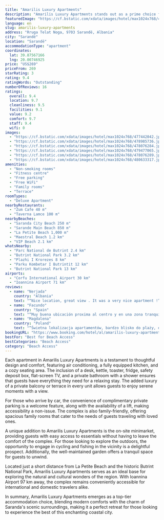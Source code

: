 ```yaml
---
title: "Amarilis Luxury Apartments"
description: "Amarilis Luxury Apartments stands out as a prime choice for travelers seeking comfort and convenience in Saranda."
featuredImage: "https://cf.bstatic.com/xdata/images/hotel/max1024x768/477442042.jpg?k=9d22f85694ff204a0d3b1ed1b066705ef3a5b9da765c1d16f256206a7a1d7ce0&o=&hp=1"
language: en
slug: amarilis-luxury-apartments
address: "Rruga Telat Noga, 9703 Sarandë, Albania"
city: "Sarandë"
location: "Sarandë"
accommodationType: "apartment"
coordinates:
  lat: 39.87567166
  lng: 20.00746925
price: "US$269"
priceFrom: 269
starRating: 3
rating: 9.4
ratingWords: "Outstanding"
numberOfReviews: 16
ratings:
  overall: 9.4
  location: 9.7
  cleanliness: 9.5
  facilities: 9.1
  value: 9.2
  comfort: 9.7
  staff: 9.4
  wifi: 0
images:
  - "https://cf.bstatic.com/xdata/images/hotel/max1024x768/477442042.jpg?k=9d22f85694ff204a0d3b1ed1b066705ef3a5b9da765c1d16f256206a7a1d7ce0&o=&hp=1"
  - "https://cf.bstatic.com/xdata/images/hotel/max1024x768/478985736.jpg?k=db055ca15b063d9fd0a39d4d2bf4f90f3aba222cde38b4f2618eb30c0a6bedee&o=&hp=1"
  - "https://cf.bstatic.com/xdata/images/hotel/max1024x768/478076284.jpg?k=5d4545da22dd5cceb1417720ed4f76fc3f1675500a303abb8ddae5c5f809a858&o=&hp=1"
  - "https://cf.bstatic.com/xdata/images/hotel/max1024x768/479477065.jpg?k=98812b2a9463d29977e7ae00881c7a0ad8761b3b8f4ec01b010f228572caf067&o=&hp=1"
  - "https://cf.bstatic.com/xdata/images/hotel/max1024x768/478076289.jpg?k=8f431c974550f67ffe66f3bd7078ccb1b44eb3eec010639fae8f00f691fdf90b&o=&hp=1"
  - "https://cf.bstatic.com/xdata/images/hotel/max1024x768/480633317.jpg?k=6c76a732fb0ac3eb89be0c7b449e700ed0f84caed3334336aa396a21bddcf87c&o=&hp=1"
amenities:
  - "Non-smoking rooms"
  - "Fitness centre"
  - "Free parking"
  - "Free WiFi"
  - "Family rooms"
  - "Terrace"
roomTypes:
  - "Deluxe Apartment"
nearbyRestaurants:
  - "Zum Cafe 40 m"
  - "Taverna Lamce 100 m"
nearbyBeaches:
  - "Saranda City Beach 250 m"
  - "Sarande Main Beach 850 m"
  - "La Petite Beach 1,000 m"
  - "Maestral Beach 1.2 km"
  - "VIP Beach 2.1 km"
whatsNearby:
  - "Parc National de Butrint 2.4 km"
  - "Butrint National Park 3.2 km"
  - "Plazhi I Krorezes 8 km"
  - "Parku Kombetar I Butrintit 12 km"
  - "Butrint National Park 13 km"
airports:
  - "Corfu International Airport 30 km"
  - "Ioannina Airport 71 km"
reviews:
  - name: "Nerjada"
    country: "Albania"
    text: "“Nice location, great view . It was a very nice apartment !”"
  - name: "Facundo"
    country: "Spain"
    text: "“Muy buena ubicación proxima al centro y en una zona tranquila. Amplio departamento con muy buenas vistas y muy comodo.”"
  - name: "Magdalena"
    country: "Poland"
    text: "“Świetna lokalizacja apartamentów, bardzo blisko do plaży, deptaku, sklepów i restauracji. Przed domem znajdował się zielony park, co zapewniło widok z balkonu na morze. Właścielka bardzo miła i pomocna, zapewniła parking dla dużego samochodu...”"
bookingURL: "https://www.booking.com/hotel/al/amarilis-luxury-apartment-sarande.en-gb.html?aid=8035640"
bestFor: "Best for Beach Access"
bestCategories: "Beach Access"
category: "Beach Access"
---
```


Each apartment in Amarilis Luxury Apartments is a testament to thoughtful design and comfort, featuring air conditioning, a fully equipped kitchen, and a cozy seating area. The inclusion of a desk, kettle, toaster, fridge, safety deposit box, flat-screen TV, and a private bathroom with a shower ensures that guests have everything they need for a relaxing stay. The added luxury of a private balcony or terrace in every unit allows guests to enjoy serene moments with a view.

For those who arrive by car, the convenience of complimentary private parking is a welcome feature, along with the availability of a lift, making accessibility a non-issue. The complex is also family-friendly, offering spacious family rooms that cater to the needs of guests traveling with loved ones.

A unique addition to Amarilis Luxury Apartments is the on-site minimarket, providing guests with easy access to essentials without having to leave the comfort of the complex. For those looking to explore the outdoors, the opportunity to engage in cycling and fishing in the vicinity is a delightful prospect. Additionally, the well-maintained garden offers a tranquil space for guests to unwind.

Located just a short distance from La Petite Beach and the historic Butrint National Park, Amarilis Luxury Apartments serves as an ideal base for exploring the natural and cultural wonders of the region. With Ioannina Airport 97 km away, the complex remains conveniently accessible for international and domestic travelers alike.

In summary, Amarilis Luxury Apartments emerges as a top-tier accommodation choice, blending modern comforts with the charm of Saranda's scenic surroundings, making it a perfect retreat for those looking to experience the best of this enchanting coastal city.